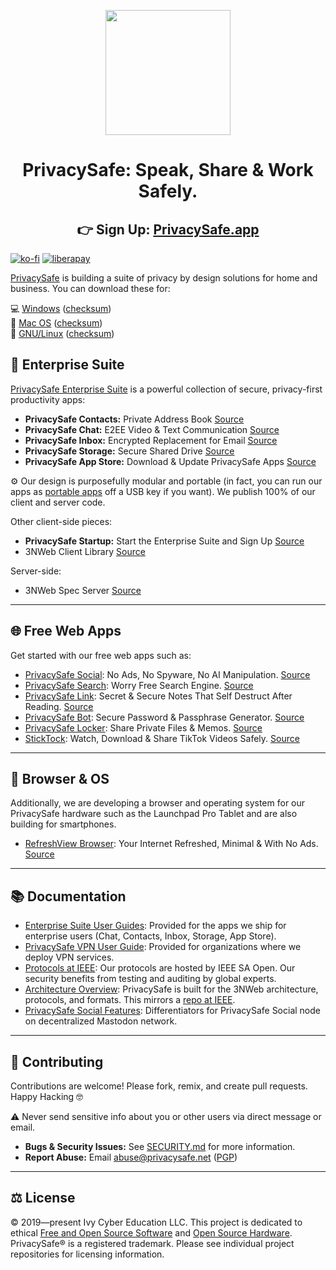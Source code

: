 <p align="center">
  <a href="https://privacysafe.app"><img src="https://avatars.githubusercontent.com/u/55242566" width="200" height="200" /></a>
</p>
<h1 align="center">PrivacySafe: Speak, Share &amp; Work Safely.</h1>

<h2 align="center">
👉 Sign Up: <a href="https://privacysafe.app">PrivacySafe.app</a>
</h2>

[![ko-fi](https://ko-fi.com/img/githubbutton_sm.svg)](https://ko-fi.com/R6R1194HN7) [![liberapay](https://liberapay.com/assets/widgets/donate.svg)](https://liberapay.com/PrivacySafe/donate)

[PrivacySafe](https://privacysafe.app) is building a suite of privacy by design solutions for home and business. You can download these for:  

💻 [Windows](https://download.privacysafe.app/nightly/windows/) ([checksum](https://download.privacysafe.app/nightly/windows/checksums.json))  
🍏 [Mac OS](https://download.privacysafe.app/nightly/mac/) ([checksum](https://download.privacysafe.app/nightly/mac/checksums.json))  
🐧 [GNU/Linux](https://download.privacysafe.app/nightly/linux/) ([checksum](https://download.privacysafe.app/nightly/linux/checksums.json))  

## 💼 Enterprise Suite  
[PrivacySafe Enterprise Suite](https://download.privacysafe.app) is a powerful collection of secure, privacy-first productivity apps:  

* **PrivacySafe Contacts:** Private Address Book [Source](https://github.com/PrivacySafe/contacts.app.privacysafe.io)  
* **PrivacySafe Chat:** E2EE Video & Text Communication [Source](https://github.com/PrivacySafe/chat.app.privacysafe.io)  
* **PrivacySafe Inbox:** Encrypted Replacement for Email [Source](https://github.com/PrivacySafe/inbox.app.privacysafe.io)  
* **PrivacySafe Storage:** Secure Shared Drive [Source](https://github.com/PrivacySafe/files.app.privacysafe.io)  
* **PrivacySafe App Store:** Download & Update PrivacySafe Apps [Source]([https://github.com/PrivacySafe/startup.app.privacysafe.io](https://github.com/PrivacySafe/launcher.app.privacysafe.io))  

⚙️ Our design is purposefully modular and portable (in fact, you can run our apps as [portable apps](https://download.privacysafe.app/nightly/portable/) off a USB key if you want). We publish 100% of our client and server code. 

Other client-side pieces:  
* **PrivacySafe Startup:** Start the Enterprise Suite and Sign Up [Source](https://github.com/PrivacySafe/startup.app.privacysafe.io)  
* 3NWeb Client Library [Source](https://github.com/PrivacySafe/3n-client-lib)  

Server-side:  
* 3NWeb Spec Server [Source](https://github.com/PrivacySafe/spec-server)  

---

## 🌐 Free Web Apps  
Get started with our free web apps such as:  

* [PrivacySafe Social](https://privacysafe.social): No Ads, No Spyware, No AI Manipulation. [Source](https://github.com/PrivacySafe/privacysafe-social-ui)  
* [PrivacySafe Search](https://privacysafe.is): Worry Free Search Engine. [Source](https://github.com/PrivacySafe/privacysafe-search)  
* [PrivacySafe Link](https://privacysafe.link): Secret & Secure Notes That Self Destruct After Reading. [Source](https://github.com/PrivacySafe/privacysafe-link)  
* [PrivacySafe Bot](https://privacysafe.bot): Secure Password & Passphrase Generator. [Source](https://github.com/PrivacySafe/privacysafe-bot)  
* [PrivacySafe Locker](https://privacysafe.locker): Share Private Files & Memos. [Source](https://github.com/PrivacySafe/privacysafe-locker)  
* [StickTock](https://sticktock.com): Watch, Download & Share TikTok Videos Safely. [Source](https://github.com/PrivacySafe/sticktock)  

---

## 📱 Browser & OS  
Additionally, we are developing a browser and operating system for our PrivacySafe hardware such as the Launchpad Pro Tablet and are also building for smartphones.  

* [RefreshView Browser](https://refreshview.com): Your Internet Refreshed, Minimal & With No Ads. [Source](https://github.com/PrivacySafe/refreshview-browser)  

---

## 📚 Documentation  

* [Enterprise Suite User Guides](https://github.com/PrivacySafe/privacysafe-userguides): Provided for the apps we ship for enterprise users (Chat, Contacts, Inbox, Storage, App Store).  
* [PrivacySafe VPN User Guide](https://github.com/PrivacySafe/privacysafe-userguides/blob/main/privacysafe-vpn-setup.md): Provided for organizations where we deploy VPN services.  
* [Protocols at IEEE](https://opensource.ieee.org/3nweb): Our protocols are hosted by IEEE SA Open. Our security benefits from testing and auditing by global experts.  
* [Architecture Overview](https://github.com/PrivacySafe/3NWeb-architecture): PrivacySafe is built for the 3NWeb architecture, protocols, and formats. This mirrors a [repo at IEEE](https://opensource.ieee.org/3nweb/architecture).  
* [PrivacySafe Social Features](https://github.com/PrivacySafe/privacysafe-social-ui): Differentiators for PrivacySafe Social node on decentralized Mastodon network.  

---

## 🤝 Contributing  
Contributions are welcome! Please fork, remix, and create pull requests. Happy Hacking 🤓  

⚠️ Never send sensitive info about you or other users via direct message or email.  

* **Bugs & Security Issues:** See [SECURITY.md](https://github.com/PrivacySafe/privacysafe-link/blob/main/SECURITY.md) for more information.  
* **Report Abuse:** Email <a href="mailto:abuse@privacysafe.net" target="_blank">abuse@privacysafe.net</a> (<a href="https://psafe.ly/xSpQhF" target="_blank">PGP</a>)  

---

## ⚖️ License  
© 2019—present Ivy Cyber Education LLC. This project is dedicated to ethical <a href="https://fsf.org" target="_blank" rel="noreferrer noopener">Free and Open Source Software</a> and <a href="https://oshwa.org" target="_blank" rel="noreferrer noopener">Open Source Hardware</a>. PrivacySafe® is a registered trademark. Please see individual project repositories for licensing information.  
